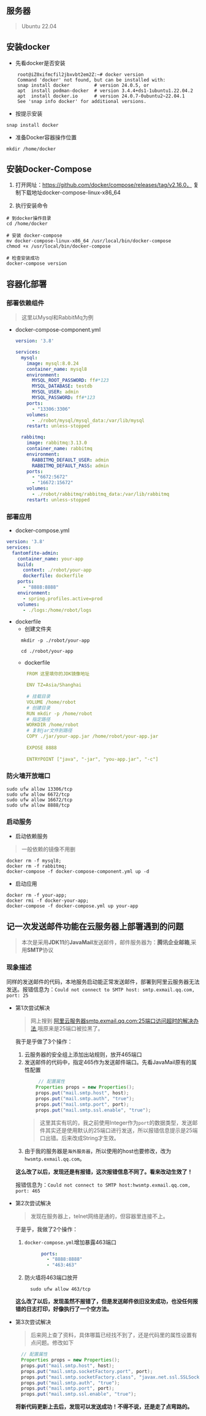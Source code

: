 ## 服务器

> Ubuntu 22.04

## 安装docker

* 先看docker是否安装

```shell
    root@iZ0xifmcfil2jbxvbt2em2Z:~# docker version
    Command 'docker' not found, but can be installed with:
    snap install docker         # version 24.0.5, or
    apt  install podman-docker  # version 3.4.4+ds1-1ubuntu1.22.04.2
    apt  install docker.io      # version 24.0.7-0ubuntu2~22.04.1
    See 'snap info docker' for additional versions.

 ```

* 按提示安装

```shell
snap install docker
```

* 准备Docker容器操作位置

```shell
mkdir /home/docker 
```

## 安装Docker-Compose

1. 打开网址：https://github.com/docker/compose/releases/tag/v2.16.0，
   复制下载地址docker-compose-linux-x86_64

2. 执行安装命令

```shell
# 到docker操作目录
cd /home/docker

# 安装 docker-compose
mv docker-compose-linux-x86_64 /usr/local/bin/docker-compose
chmod +x /usr/local/bin/docker-compose

# 检查安装成功
docker-compose version

```

## 容器化部署

### 部署依赖组件

> 这里以Mysql和RabbitMq为例

* docker-compose-component.yml

   ```yaml
   version: '3.8'
   
   services:
     mysql:
       image: mysql:8.0.24
       container_name: mysql8
       environment:
         MYSQL_ROOT_PASSWORD: ff#*123
         MYSQL_DATABASE: testdb
         MYSQL_USER: admin
         MYSQL_PASSWORD: ff#*123
       ports:
         - "13306:3306"
       volumes:
         - ./robot/mysql/mysql_data:/var/lib/mysql
       restart: unless-stopped
   
     rabbitmq:
       image: rabbitmq:3.13.0
       container_name: rabbitmq
       environment:
         RABBITMQ_DEFAULT_USER: admin
         RABBITMQ_DEFAULT_PASS: admin
       ports:
         - "6672:5672"
         - "16672:15672"
       volumes:
         - ./robot/rabbitmq/rabbitmq_data:/var/lib/rabbitmq
       restart: unless-stopped
   ```

### 部署应用

* docker-compose.yml

```yaml
version: '3.8'
services:
  fantomfite-admin:
    container_name: your-app
    build:
      context: ./robot/your-app
      dockerfile: dockerfile
    ports:
      - "8888:8888"
    environment:
      - spring.profiles.active=prod
    volumes:
      - ./logs:/home/robot/logs
```

* dockerfile
    * 创建文件夹
    ```shell
      mkdir -p ./robot/your-app

      cd ./robot/your-app
    ```
    * dockerfile
    ```yaml
        FROM 这里填你的JDK镜像地址

        ENV TZ=Asia/Shanghai
        
        # 挂载目录
        VOLUME /home/robot
        # 创建目录
        RUN mkdir -p /home/robot
        # 指定路径
        WORKDIR /home/robot
        # 复制jar文件到路径
        COPY ./jar/your-app.jar /home/robot/your-app.jar
        
        EXPOSE 8888
        
        ENTRYPOINT ["java", "-jar", "you-app.jar", "-c"]
    ```

### 防火墙开放端口

```shell
sudo ufw allow 13306/tcp
sudo ufw allow 6672/tcp
sudo ufw allow 16672/tcp
sudo ufw allow 8888/tcp
```

### 启动服务

* 启动依赖服务

> 一般依赖的镜像不用删

```shell
docker rm -f mysql8;
docker rm -f rabbitmq;
docker-compose -f docker-compose-component.yml up -d
```

* 启动应用

```shell
docker rm -f your-app;
docker rmi -f docker-your-app;
docker-compose -f docker-compose.yml up your-app
```

## 记一次发送邮件功能在云服务器上部署遇到的问题

> 本次是采用**JDK11**的**JavaMail**发送邮件，邮件服务器为：**腾讯企业邮箱**,采用**SMTP**协议

### 现象描述

同样的发送邮件的代码，本地服务启动能正常发送邮件，部署到阿里云服务器无法发送。报错信息为：`Could not connect to SMTP host: smtp.exmail.qq.com, port: 25`

* 第1次尝试解决
  > 网上搜到 [阿里云服务器smtp.exmail.qq.com:25端口访问超时的解决办法](https://www.txcstx.com/post/1206.html),哦原来是25端口被拉黑了。

  我于是乎做了3个操作：
    1. 云服务器的安全组上添加出站规则，放开465端口
    2. 发送邮件的代码中，指定465作为发送邮件端口。先看JavaMail原有的属性配置
        ```java
             // 配置属性
            Properties props = new Properties();
            props.put("mail.smtp.host", host);
            props.put("mail.smtp.auth", "true");
            props.put("mail.smtp.port", port);
            props.put("mail.smtp.ssl.enable", "true");
        ```
       > 这里其实有坑的，我之前使用Integer作为`port`的数据类型，发送邮件其实还是使用默认的25端口进行发送，所以报错信息提示是25端口出错。后来改成String才生效。
    3. 由于我的服务器是`海外服务器`，所以使用的host也要修改，改为 `hwsmtp.exmail.qq.com`。

  **这么改了以后，发现还是有报错，这次报错信息不同了。看来改动生效了！**

  报错信息为：`Could not connect to SMTP host:hwsmtp.exmail.qq.com, port: 465`

* 第2次尝试解决
  > 发现在服务器上，telnet网络是通的，但容器里连接不上。

  于是乎，我做了2个操作：
    1. `docker-compose.yml`增加暴露463端口
        ```yaml
              ports:
                - "8888:8888"
                - "463:463"
        ```
    2. 防火墙将463端口放开
        ```shell
          sudo ufw allow 463/tcp
        ```
  **这么改了以后，发现虽然不报错了，但是发送邮件依旧没发成功，也没任何报错的日志打印，好像执行了一个空方法。**

* 第3次尝试解决
  >后来网上查了资料，具体哪篇已经找不到了，还是代码里的属性设置有点问题。修改如下
  ```java
    // 配置属性
    Properties props = new Properties();
    props.put("mail.smtp.host", host);
    props.put("mail.smtp.socketFactory.port", port);
    props.put("mail.smtp.socketFactory.class", "javax.net.ssl.SSLSocketFactory");
    props.put("mail.smtp.auth", "true");
    props.put("mail.smtp.port", port);
    props.put("mail.smtp.ssl.enable", "true");
  ```
  **将新代码更新上去后，发现可以发送成功！不得不说，还是走了点弯路的。**